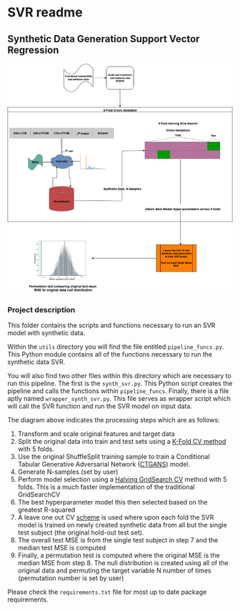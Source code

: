 # SVR readme

## Synthetic Data Generation Support Vector Regression

<img src="ml_svr_synth.png" class="inline"/>


### Project description

This folder contains the scripts and functions necessary to run an SVR model with synthetic data. 

Within the ```utils``` directory you will find the file entitled ```pipeline_funcs.py```. This Python module contains all of the functions necessary to run the synthetic data SVR. 

You will also find two other files within this directory which are necessary to run this pipeline. The first is the ```synth_svr.py```. This Python script creates the pipeline and calls the functions within ```pipeline_funcs```. Finally, there is a file aptly named ```wrapper_synth_svr.py```. This file serves as  wrapper script which will call the SVR function and run the SVR model on input data. 

The diagram above indicates the processing steps which are as follows:
1. Transform and scale original features and target data
2. Split the original data into train and test sets using a [K-Fold CV method](https://scikit-learn.org/stable/modules/generated/sklearn.model_selection.KFold.html#sklearn.model_selection.KFold) with 5 folds.
3. Use the original ShuffleSplit training sample to train a Conditional Tabular Generative Adversarial Network ([CTGANS](https://sdv.dev/SDV/user_guides/single_table/ctgan.html)) model.
4. Generate N-samples (set by user)
5. Perform model selection using a [Halving GridSearch CV](https://scikit-learn.org/stable/modules/generated/sklearn.model_selection.HalvingGridSearchCV.html) method with 5 folds. This is a much faster implementation of the traditional GridSearchCV
6. The best hyperparameter model this then selected based on the greatest R-squared
7. A leave one out CV [scheme](https://scikit-learn.org/stable/modules/generated/sklearn.model_selection.LeaveOneOut.html) is used where upon each fold the SVR model is trained on newly created synthetic data from all but the single test subject (the original hold-out test set).
8. The overall test MSE is from the single test subject in step 7 and the median test MSE is computed
9. Finally, a permutation test is computed where the original MSE is the median MSE from step 8. The null distribution is created using all of the original data and permuting the target variable N number of times (permutation number is set by user)



Please check the ```requirements.txt``` file for most up to date package requirements.
